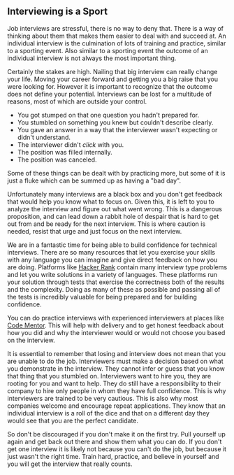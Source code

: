 ## Interviewing is a Sport

Job interviews are stressful, there is no way to deny that. There is a way of 
thinking about them that makes them easier to deal with and succeed at. An
individual interview is the culmination of lots of training and practice, 
similar to a sporting event. Also similar to a sporting event the outcome of 
an individual interview is not always the most important thing.

Certainly the stakes are high. Nailing that big interview can really change your
life. Moving your career forward and getting you a big raise that you were 
looking for. However it is important to recognize that the outcome does not 
define your potential. Interviews can be lost for a multitude of reasons,
most of which are outside your control.

- You got stumped on that one question you hadn't prepared for.
- You stumbled on something you knew but couldn't describe clearly. 
- You gave an answer in a way that the interviewer wasn't expecting or didn't
 understand. 
- The interviewer didn't *click* with you.
- The position was filled internally.
- The position was canceled.

Some of these things can be dealt with by practicing more, but some of it is 
just a fluke which can be summed up as having a "bad day".

Unfortunately many interviews are a black box and you don't get feedback that 
would help you know what to focus on. Given this, it is left to you to analyze
the interview and figure out what went wrong. This is a dangerous proposition,
and can lead down a rabbit hole of despair that is hard to get out from and
be ready for the next interview. This is where caution is needed, resist that 
urge and just focus on the next interview.

We are in a fantastic time for being able to build confidence for technical
interviews. There are so many resources that let you exercise your skills with 
any language you can imagine and give direct feedback on how you are doing.
Platforms like [Hacker Rank](https://www.hackerrank.com) contain many interview type 
problems and let you write solutions in a variety of languages. These platforms
run your solution through tests that exercise the correctness both of the results
and the complexity. Doing as many of these as possible and passing all of the
tests is incredibly valuable for being prepared and for building confidence.

You can do practice interviews with experienced interviewers at places like
[Code Mentor](https://www.codementor.io). This will help with delivery and to get
honest feedback about how you did and why the interviewer would or would not
choose you based on the interview.

It is essential to remember that losing and interview does not mean that you
are unable to do the job. Interviewers must make a decision based on what
you demonstrate in the interview. They cannot infer or guess that you know that
thing that you stumbled on. Interviewers want to hire you, they are rooting for
you and want to help. They do still have a responsibility to their company to
hire only people in whom they have full confidence. This is why interviewers
are trained to be very cautious. This is also why most companies welcome and 
encourage repeat applications. They know that an individual interview is a roll
of the dice and that on a different day they would see that you are the perfect
candidate.

So don't be discouraged if you don't make it on the first try. Pull yourself
up again and get back out there and show them what you can do. If you don't get
one interview it is likely not because you can't do the job, but because it
just wasn't the right time. Train hard, practice, and believe in yourself and you
will get the interview that really counts.
